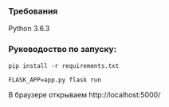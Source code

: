 ### Требования
Python 3.6.3
### Руководоство по запуску:
```
pip install -r requirements.txt
```
```shell script
FLASK_APP=app.py flask run
```
В браузере открываем http://localhost:5000/


